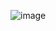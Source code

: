 ![image](https://user-images.githubusercontent.com/72869669/180782212-b753096c-3b88-44b6-b965-a0d4cc662049.png)
